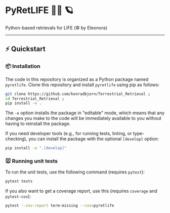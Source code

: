 # PyRetLIFE 🏴‍☠ ️🪐 
 
Python-based retrievals for LIFE (© by Eleonora)

---

## ⚡ Quickstart

### 📦 Installation

The code in this repository is organized as a Python package named `pyretlife`.
Clone this repository and install `pyretlife` using pip as follows:

```bash
git clone https://github.com/konradbjorn/Terrestrial_Retrieval ;
cd Terrestrial_Retrieval ;
pip install -e .
```

The `-e` option installs the package in "editable" mode, which means that any changes you make to the code will be immediately available to you without having to reinstall the package.

If you need developer tools (e.g., for running tests, linting, or type-checking), you can install the package with the optional `[develop]` option:

```bash
pip install -e ".[develop]"
```


### 🐭 Running unit tests

To run the unit tests, use the following command (requires `pytest`):

```bash
pytest tests
```

If you also want to get a coverage report, use this (requires `coverage` and `pytest-cov`):

```bash
pytest --cov-report term-missing --cov=pyretlife
```
